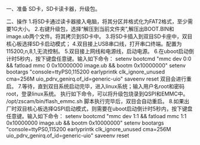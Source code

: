 一、准备
SD卡，SD卡读卡器，升级包。

二、操作
1.将SD卡通过读卡器接入电脑，将其分区并格式化为FAT2格式，至少需要1G大小。
2.右键升级包，选择“解压到当前文件夹”,解压出BOOT.BIN和image.ub两个文件。将其拷贝到SD卡中。
3.将SD卡插入到双目SD卡座中，双目核心板选择SD卡启动模式；
4.双目接上USB串口线，打开串口终端。配置为115200,n,8,1,无流控制。
5.双目接上网线和电源线，启动电源。
6.在uboot启动倒计时5秒内，按下键盘任意键。输入如下命令：
setenv bootcmd "mmc dev 0:0 && fatload mmc 0 0x10000000 image.ub && bootm 0x10000000"
setenv bootargs "console=ttyPS0,115200 earlyprintk clk_ignore_unused cma=256M uio_pdrv_genirq.of_id=generic-uio"
saveenv
reset
双目会进行重启。
7.等待，直到双目系统启动完毕，进入linux系统；输入用户名root和密码root，登录linux系统。
执行如下命令，可以将升级包烧录到QSPI和EMMC中。
/opt/zscam/bin/flash_emmc.sh
脚本执行完毕后，双目会自动重启。
8.如果出厂时双目核心板选择QSPI启动模式，则需要在uboot启动倒计时5秒内，按下键盘任意键。输入如下命令：
setenv bootcmd "mmc dev 1:1 && fatload mmc 1:1 0x10000000 image.ub && bootm 0x10000000"
setenv bootargs "console=ttyPS0,115200 earlyprintk clk_ignore_unused cma=256M uio_pdrv_genirq.of_id=generic-uio"
saveenv
reset






